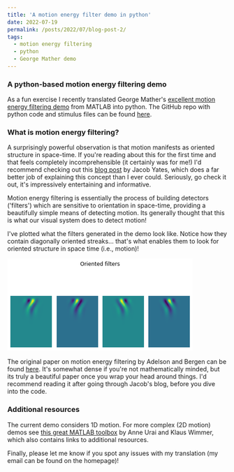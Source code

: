 ```yaml
---
title: 'A motion energy filter demo in python'
date: 2022-07-19
permalink: /posts/2022/07/blog-post-2/
tags:
  - motion energy filtering
  - python
  - George Mather demo
---
```


### A python-based motion energy filtering demo
As a fun exercise I recently translated George Mather's [excellent motion energy filtering demo](http://www.georgemather.com/Model.html) from MATLAB into python. The GitHub repo with python code and stimulus files can be found [here](https://github.com/bootstrapbill/motion-energy-python-translation). 

### What is motion energy filtering?
A surprisingly powerful observation is that motion manifests as oriented structure in space-time. If you're reading about this for the first time and that feels completely incomprehensible (it certainly was for me!) I'd recommend checking out this [blog post](https://jake.vision/blog/motion-illusions/) by Jacob Yates, which does a far better job of explaining this concept than I ever could. Seriously, go check it out, it's impressively entertaining and informative.

Motion energy filtering is essentially the process of building detectors ('filters') which are sensitive to orientation in space-time, providing a beautifully simple means of detecting motion. Its generally thought that this is what our visual system does to detect motion! 

I've plotted what the filters generated in the demo look like. Notice how they contain diagonally oriented streaks... that's what enables them to look for oriented structure in space time (i.e., motion)! 

![](../images/motion_energy_filters.png/)

The original paper on motion energy filtering by Adelson and Bergen can be found [here](https://opg.optica.org/josaa/fulltext.cfm?uri=josaa-2-2-284&id=1945). It's somewhat dense if you're not mathematically minded, but its truly a beautiful paper once you wrap your head around things. I'd recommend reading it after going through Jacob's blog, before you dive into the code.

### Additional resources

The current demo considers 1D motion. For more complex (2D motion) demos see [this great MATLAB toolbox](https://github.com/anne-urai/motion_energy_filtering) by Anne Urai and Klaus Wimmer, which also contains links to additional resources. 

Finally, please let me know if you spot any issues with my translation (my email can be found on the homepage)!  
